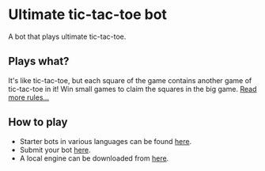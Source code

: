 # Ultimate tic-tac-toe bot
A bot that plays ultimate tic-tac-toe.

## Plays what?
It's like tic-tac-toe, but each square of the game contains another game of tic-tac-toe in it! Win small games to claim the squares in the big game. [Read more rules...](https://docs.riddles.io/ultimate-tic-tac-toe/rules)

## How to play
 - Starter bots in various languages can be found [here](https://playground.riddles.io/competitions/ultimate-tic-tac-toe/how-to-play).
 - Submit your bot [here](https://playground.riddles.io/competitions/ultimate-tic-tac-toe).
 - A local engine can be downloaded from [here](https://github.com/riddlesio/ultimate-tic-tac-toe-engine).
